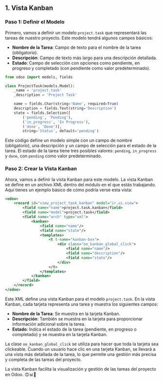 ## 1. Vista Kanban

### Paso 1: Definir el Modelo

Primero, vamos a definir un modelo `project.task` que representará las tareas de nuestro proyecto. Este modelo tendrá algunos campos básicos:

- **Nombre de la Tarea**: Campo de texto para el nombre de la tarea (obligatorio).
- **Descripción**: Campo de texto más largo para una descripción detallada.
- **Estado**: Campo de selección con opciones como pendiente, en progreso y completado (con pendiente como valor predeterminado).

```python
from odoo import models, fields

class ProjectTask(models.Model):
    _name = 'project.task'
    _description = 'Project Task'

    name = fields.Char(string='Name', required=True)
    description = fields.Text(string='Description')
    state = fields.Selection([
        ('pending', 'Pending'),
        ('in_progress', 'In Progress'),
        ('done', 'Done')],
        string='Status', default='pending')
```

Este código define un modelo simple con un campo de nombre (obligatorio), una descripción y un campo de selección para el estado de la tarea. El estado de la tarea tiene tres posibles valores: `pending`, `in_progress` y `done`, con `pending` como valor predeterminado.

### Paso 2: Crear la Vista Kanban

Ahora, vamos a definir la vista Kanban para este modelo. La vista Kanban se define en un archivo XML dentro del módulo en el que estás trabajando. Aquí tienes un ejemplo básico de cómo podría verse esta vista:

```xml
<odoo>
    <record id="view_project_task_kanban" model="ir.ui.view">
        <field name="name">project.task.kanban</field>
        <field name="model">project.task</field>
        <field name="arch" type="xml">
            <kanban>
                <field name="name"/>
                <field name="state"/>
                <templates>
                    <t t-name="kanban-box">
                        <div class="oe_kanban_global_click">
                            <field name="name"/>
                            <field name="description"/>
                            <field name="state"/>
                        </div>
                    </t>
                </templates>
            </kanban>
        </field>
    </record>
</odoo>
```

Este XML define una vista Kanban para el modelo `project.task`. En la vista Kanban, cada tarjeta representa una tarea y muestra los siguientes campos:

- **Nombre de la Tarea**: Se muestra en la tarjeta Kanban.
- **Descripción**: También se muestra en la tarjeta para proporcionar información adicional sobre la tarea.
- **Estado**: Indica el estado de la tarea (pendiente, en progreso o completado) y se muestra en la tarjeta Kanban.

La clase `oe_kanban_global_click` se utiliza para hacer que toda la tarjeta sea clickeable. Cuando un usuario hace clic en una tarjeta Kanban, se llevará a una vista más detallada de la tarea, lo que permite una gestión más precisa y completa de las tareas del proyecto.

La vista Kanban facilita la visualización y gestión de las tareas del proyecto en Odoo. 😊📊🚀
